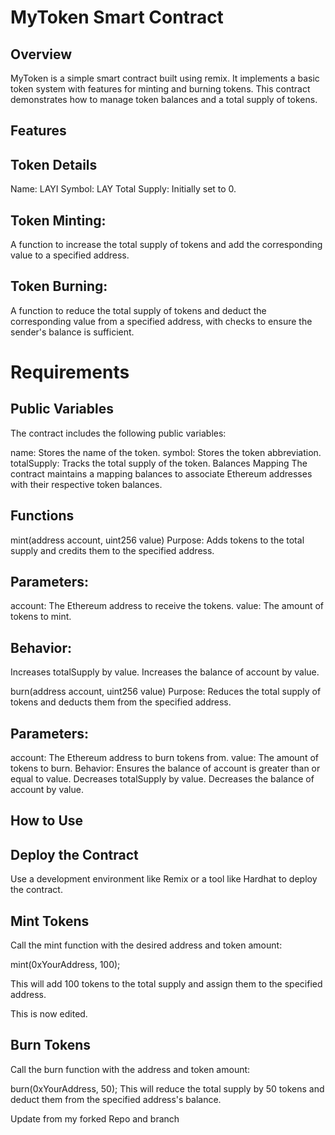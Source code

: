# MyToken Smart Contract

## Overview
MyToken is a simple smart contract built using remix. It implements a basic token system with features for minting and burning tokens. This contract demonstrates how to manage token balances and a total supply of tokens.


## Features
## Token Details

Name: LAYI
Symbol: LAY
Total Supply: Initially set to 0.
## Token Minting:
A function to increase the total supply of tokens and add the corresponding value to a specified address.

## Token Burning:
A function to reduce the total supply of tokens and deduct the corresponding value from a specified address, with checks to ensure the sender's balance is sufficient.


# Requirements
## Public Variables
The contract includes the following public variables:

name: Stores the name of the token.
symbol: Stores the token abbreviation.
totalSupply: Tracks the total supply of the token.
Balances Mapping
The contract maintains a mapping balances to associate Ethereum addresses with their respective token balances.

## Functions
mint(address account, uint256 value)
Purpose: Adds tokens to the total supply and credits them to the specified address.

## Parameters:
account: The Ethereum address to receive the tokens.
value: The amount of tokens to mint.

## Behavior:
Increases totalSupply by value.
Increases the balance of account by value.


burn(address account, uint256 value)
Purpose: Reduces the total supply of tokens and deducts them from the specified address.

## Parameters:
account: The Ethereum address to burn tokens from.
value: The amount of tokens to burn.
Behavior:
Ensures the balance of account is greater than or equal to value.
Decreases totalSupply by value.
Decreases the balance of account by value.

## How to Use
## Deploy the Contract
Use a development environment like Remix or a tool like Hardhat to deploy the contract.

## Mint Tokens
Call the mint function with the desired address and token amount:

mint(0xYourAddress, 100);

This will add 100 tokens to the total supply and assign them to the specified address.

This is now edited.

## Burn Tokens
Call the burn function with the address and token amount:

burn(0xYourAddress, 50);
This will reduce the total supply by 50 tokens and deduct them from the specified address's balance.

Update from my forked Repo and branch
